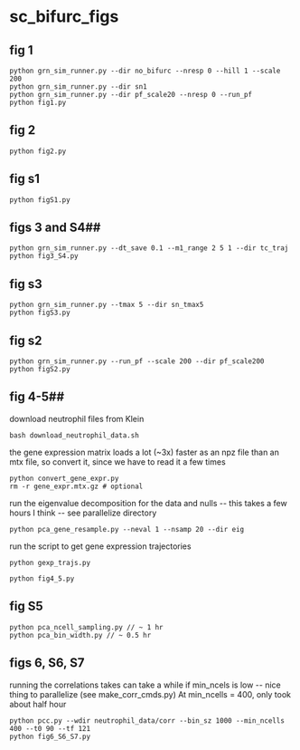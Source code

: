 # sc_bifurc_figs
## fig 1 ##
```
python grn_sim_runner.py --dir no_bifurc --nresp 0 --hill 1 --scale 200
python grn_sim_runner.py --dir sn1
python grn_sim_runner.py --dir pf_scale20 --nresp 0 --run_pf
python fig1.py
```
## fig 2 ##
```
python fig2.py
```
## fig s1 ##
```
python figS1.py
```
## figs 3 and S4##
```
python grn_sim_runner.py --dt_save 0.1 --m1_range 2 5 1 --dir tc_traj
python fig3_S4.py
```

## fig s3 ##
```
python grn_sim_runner.py --tmax 5 --dir sn_tmax5
python figS3.py
```

## fig s2 ##
```
python grn_sim_runner.py --run_pf --scale 200 --dir pf_scale200
python figS2.py
```

## fig 4-5##
download neutrophil files from Klein
```
bash download_neutrophil_data.sh
```

the gene expression matrix loads a lot (~3x) faster as an npz file than an mtx file, so convert it, since we have to read it a few times
```
python convert_gene_expr.py
rm -r gene_expr.mtx.gz # optional
```

run the eigenvalue decomposition for the data and nulls -- this takes a few hours I think -- see parallelize directory
```
python pca_gene_resample.py --neval 1 --nsamp 20 --dir eig
```
run the script to get gene expression trajectories
```
python gexp_trajs.py
```

```
python fig4_5.py
```

## fig S5 ##
```
python pca_ncell_sampling.py // ~ 1 hr
python pca_bin_width.py // ~ 0.5 hr
```

## figs 6, S6, S7 ##
running the correlations takes can take a while if min_ncels is low -- nice thing to parallelize (see make_corr_cmds.py)
At min_ncells = 400, only took about half hour
```
python pcc.py --wdir neutrophil_data/corr --bin_sz 1000 --min_ncells 400 --t0 90 --tf 121 
python fig6_S6_S7.py
```
